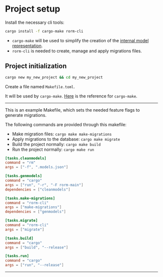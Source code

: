 # Project setup

Install the necessary cli tools:
```bash
cargo install -f cargo-make rorm-cli
```

- `cargo-make` will be used to simplify the creation of the 
[internal model representation](/migrations/internal_model_representation).
- `rorm-cli` is needed to create, manage and apply migrations files.

## Project initialization

```bash
cargo new my_new_project && cd my_new_project
```

Create a file named `Makefile.toml`. 

It will be used by `cargo-make`.
[Here](https://github.com/sagiegurari/cargo-make#usage) is the reference
for `cargo-make`.

---

This is an example Makefile, which sets the needed feature flags to
generate migrations.

The following commands are provided through this makefile:

- Make migration files: `cargo make make-migrations`
- Apply migrations to the database: `cargo make migrate`
- Build the project normally: `cargo make build`
- Run the project normally:  `cargo make run`

```toml
[tasks.cleanmodels]
command = "rm"
args = ["-f", ".models.json"]

[tasks.genmodels]
command = "cargo"
args = ["run", "-r", "-F rorm-main"]
dependencies = ["cleanmodels"]

[tasks.make-migrations]
command = "rorm-cli"
args = ["make-migrations"]
dependencies = ["genmodels"]

[tasks.migrate]
command = "rorm-cli"
args = ["migrate"]

[tasks.build]
command = "cargo"
args = ["build", "--release"]

[tasks.run]
command = "cargo"
args = ["run", "--release"]
```

--- 


